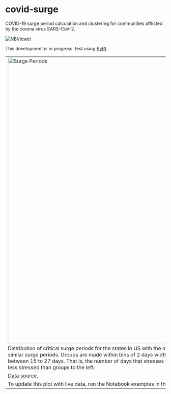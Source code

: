 # covid-surge
COVID-19 surge period calculation and clustering for communities afflicted by the corona virus SARS-CoV-2.

[![NBViewer](https://github.com/jupyter/design/blob/master/logos/Badges/nbviewer_badge.svg)](https://nbviewer.jupyter.org/github/dpploy/covid-surge/tree/master/notebooks/)

This development is in progress: test using [PyPI](https://pypi.org/project/covid-surge/).

|   |
|:---|
|<img  width="900" src="https://raw.githubusercontent.com/dpploy/covid-surge/master/readme/covid_group_surge_periods.png" title="Surge Periods"> |
| Distribution of critical surge periods for the states in US with the most evolved epidemic. There are 5 groups in US with similar surge periods. Groups are made within bins of 2 days width. The range of the critical period for US states is between 15 to 27 days. That is, the number of days that stresses the health system the most. Groups to the right are less stressed than groups to the left.|
| [Data source](https://github.com/CSSEGISandData/COVID-19/tree/master/csse_covid_19_data). |
| To update this plot with live data, run the Notebook examples in the notebook directory. |
